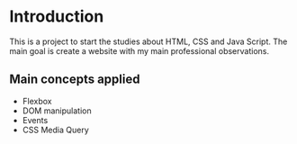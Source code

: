 # Introduction

This is a project to start the studies about HTML, CSS and Java Script.
The main goal is create a website with my main professional observations.

## Main concepts applied

 - Flexbox
 - DOM manipulation
 - Events
 - CSS Media Query
  